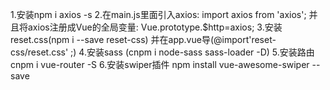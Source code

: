 1.安装npm i axios -s
2.在main.js里面引入axios:
    import axios from 'axios';
    并且将axios注册成Vue的全局变量:
    Vue.prototype.$http=axios;
3.安装reset.css(npm i --save reset-css) 并在app.vue导(@import'reset-css/reset.css' ;)
4.安装sass (cnpm i  node-sass sass-loader -D) 
5.安装路由cnpm i vue-router -S
6.安装swiper插件 npm install vue-awesome-swiper --save